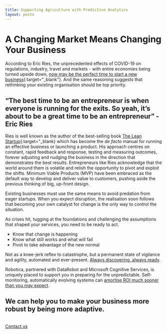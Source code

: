 ```yaml
---
title: Supporting Agriculture with Predictive Analytics
layout: posts
---
```


# A Changing Market Means Changing Your Business

According to Eric Ries, the unprecedented effects of COVID-19 on regulations, industry, travel and markets - with entire economies being turned upside down, [now may be the perfect time to start a new business](https://www.cnbc.com/2020/05/04/the-lean-startup-eric-ries-now-is-the-best-time-to-start-a-business.html#:~:text=Start%2Dups-,Why%20now%20may%20be%20the%20perfect%20time%20to%20start%20your,author%20of%20The%20Lean%20Startup&text=The%20coronavirus%20pandemic%20has%20overturned,uncertainty%20and%20possible%20job%20insecurity.){:target="_blank"}.  And the same reasoning suggests that rethinking your existing organisation should be top priority.

## “The best time to be an entrepreneur is when everyone is running for the exits. So yeah, it’s about to be a great time to be an entrepreneur” - Eric Ries

Ries is well known as the author of the best-selling book [The Lean Startup](https://en.wikipedia.org/wiki/The_Lean_Startup){:target="_blank} which has become the *de facto* manual for running an effective business or launching a product.  His approach centres on constant, rapid feedback and response, testing and measuring outcomes, forever adjusting and nudging the business in the direction that demonstrates the best results.  Entrepreneurs like Ries acknowledge that the world around them is volatile and relish the opportunity to pivot and exploit the shifts.  Minimum Viable Products (MVP) have been embraced as the default way to develop and deliver value to customers, pushing aside the previous thinking of big, up-front design.

Existing businesses must use the same means to avoid predation from eager startups.  When you expect disruption, the realisation soon follows that becoming your own catalyst for change is the only way to control the situation.  

As crises hit, tugging at the foundations and challenging the assumptions that shaped your services, you need to be ready to act. 

- Know that change is happening
- Know what still works and what will fail
- Pivot to take advantage of the new normal

Not as a knee-jerk reflex to catastrophe, but a permanent state of vigilance and agility, automated and ever-present. [Always discovering, always ready](/posts/always-discovering-always-ready).

Robotica, partnered with DataRobot and Microsoft Cognitive Services, is uniquely placed to support you in preparing for the unpredictable.  Self-monitoring, automatically evolving systems can [amortise ROI much sooner than you may expect](/posts/total-impact-of-datarobot).


## We can help you to make your business more robust by being more adaptive.  

<br />
<a href = '/contact' class = 'button'>Contact us</a>
<br />


